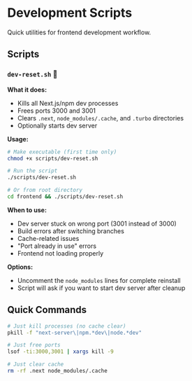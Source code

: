 # Development Scripts

Quick utilities for frontend development workflow.

## Scripts

### `dev-reset.sh` 🧹

**What it does:**
- Kills all Next.js/npm dev processes
- Frees ports 3000 and 3001
- Clears `.next`, `node_modules/.cache`, and `.turbo` directories
- Optionally starts dev server

**Usage:**
```bash
# Make executable (first time only)
chmod +x scripts/dev-reset.sh

# Run the script
./scripts/dev-reset.sh

# Or from root directory
cd frontend && ./scripts/dev-reset.sh
```

**When to use:**
- Dev server stuck on wrong port (3001 instead of 3000)
- Build errors after switching branches
- Cache-related issues
- "Port already in use" errors
- Frontend not loading properly

**Options:**
- Uncomment the `node_modules` lines for complete reinstall
- Script will ask if you want to start dev server after cleanup

## Quick Commands

```bash
# Just kill processes (no cache clear)
pkill -f "next-server\|npm.*dev\|node.*dev"

# Just free ports
lsof -ti:3000,3001 | xargs kill -9

# Just clear cache
rm -rf .next node_modules/.cache
```